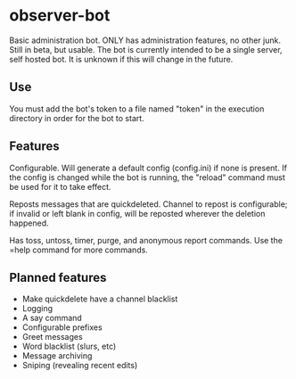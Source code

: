 # observer-bot
Basic administration bot. ONLY has administration features, no other junk.
Still in beta, but usable.
The bot is currently intended to be a single server, self hosted bot. It is unknown if this will change in the future.

## Use
You must add the bot's token to a file named "token" in the execution directory in order for the bot to start.

## Features
Configurable. Will generate a default config (config.ini) if none is present. If the config is changed while the bot is running, the "reload" command must be used for it to take effect.

Reposts messages that are quickdeleted. Channel to repost is configurable; if invalid or left blank in config, will be reposted wherever the deletion happened. 

Has toss, untoss, timer, purge, and anonymous report commands.
Use the =help command for more commands.

## Planned features
* Make quickdelete have a channel blacklist
* Logging
* A say command
* Configurable prefixes
* Greet messages
* Word blacklist (slurs, etc)
* Message archiving
* Sniping (revealing recent edits)
